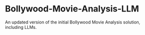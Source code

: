 # Bollywood-Movie-Analysis-LLM
An updated version of the initial Bollywood Movie Analysis solution, including LLMs.
